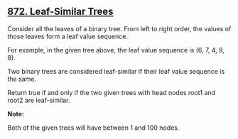 ## [872. Leaf-Similar Trees](https://leetcode.com/problems/leaf-similar-trees/)

Consider all the leaves of a binary tree. From left to right order, the values of those leaves form a leaf value sequence.

For example, in the given tree above, the leaf value sequence is (6, 7, 4, 9, 8).

Two binary trees are considered leaf-similar if their leaf value sequence is the same.

Return true if and only if the two given trees with head nodes root1 and root2 are leaf-similar.

**Note:**

Both of the given trees will have between 1 and 100 nodes.
